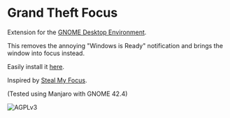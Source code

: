 # Grand Theft Focus
Extension for the [GNOME Desktop Environment](https://www.gnome.org/).

This removes the annoying "Windows is Ready" notification and brings the window into focus instead.

Easily install it [here](https://extensions.gnome.org/extension/5407/grand-theft-focus/).

Inspired by [Steal My Focus](https://extensions.gnome.org/extension/234/steal-my-focus/).

(Tested using Manjaro with GNOME 42.4)


![AGPLv3](https://www.gnu.org/graphics/agplv3-155x51.png "GNU Affero General Public License")


